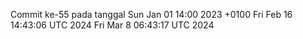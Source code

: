 Commit ke-55 pada tanggal Sun Jan 01 14:00 2023 +0100
Fri Feb 16 14:43:06 UTC 2024
Fri Mar  8 06:43:17 UTC 2024
